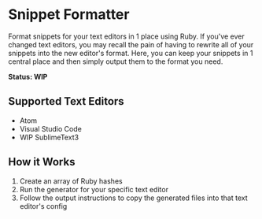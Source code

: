 # Snippet Formatter

Format snippets for your text editors in 1 place using Ruby. If you've ever changed text editors, you may recall the pain of having to rewrite all of your snippets into the new editor's format. Here, you can keep your snippets in 1 central place and then simply output them to the format you need. 

**Status: WIP**

## Supported Text Editors
- Atom
- Visual Studio Code
- WIP SublimeText3

## How it Works
1. Create an array of Ruby hashes
1. Run the generator for your specific text editor
1. Follow the output instructions to copy the generated files into that text editor's config
